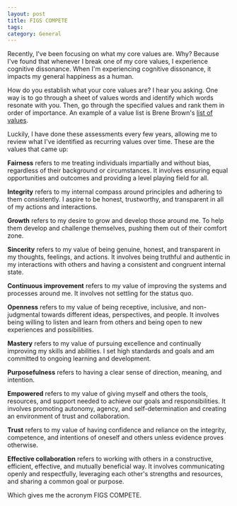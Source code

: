 ```yaml
---
layout: post
title: FIGS COMPETE
tags: 
category: General
---
```

Recently, I've been focusing on what my core values are. Why? Because I've found that whenever I break one of my core values, I experience cognitive dissonance. When I'm experiencing cognitive dissonance, it impacts my general happiness as a human.

How do you establish what your core values are? I hear you asking. One way is to go through a sheet of values words and identify which words resonate with you. Then, go through the specified values and rank them in order of importance. An example of a value list is Brene Brown's [list of values](https://brenebrown.com/resources/dare-to-lead-list-of-values/).

Luckily, I have done these assessments every few years, allowing me to review what I've identified as recurring values over time. These are the values that came up:

**Fairness** refers to me treating individuals impartially and without bias, regardless of their background or circumstances. It involves ensuring equal opportunities and outcomes and providing a level playing field for all.

**Integrity** refers to my internal compass around principles and adhering to them consistently. I aspire to be honest, trustworthy, and transparent in all of my actions and interactions.

**Growth** refers to my desire to grow and develop those around me. To help them develop and challenge themselves, pushing them out of their comfort zone.

**Sincerity** refers to my value of being genuine, honest, and transparent in my thoughts, feelings, and actions. It involves being truthful and authentic in my interactions with others and having a consistent and congruent internal state.

**Continuous improvement** refers to my value of improving the systems and processes around me. It involves not settling for the status quo.

**Openness** refers to my value of being receptive, inclusive, and non-judgmental towards different ideas, perspectives, and people. It involves being willing to listen and learn from others and being open to new experiences and possibilities.

**Mastery** refers to my value of pursuing excellence and continually improving my skills and abilities. I set high standards and goals and am committed to ongoing learning and development.

**Purposefulness** refers to having a clear sense of direction, meaning, and intention. 

**Empowered** refers to my value of giving myself and others the tools, resources, and support needed to achieve our goals and responsibilities. It involves promoting autonomy, agency, and self-determination and creating an environment of trust and collaboration.

**Trust** refers to my value of having confidence and reliance on the integrity, competence, and intentions of oneself and others unless evidence proves otherwise.

**Effective collaboration** refers to working with others in a constructive, efficient, effective, and mutually beneficial way. It involves communicating openly and respectfully, leveraging each other's strengths and resources, and sharing a common goal or purpose. 

Which gives me the acronym FIGS COMPETE.  
